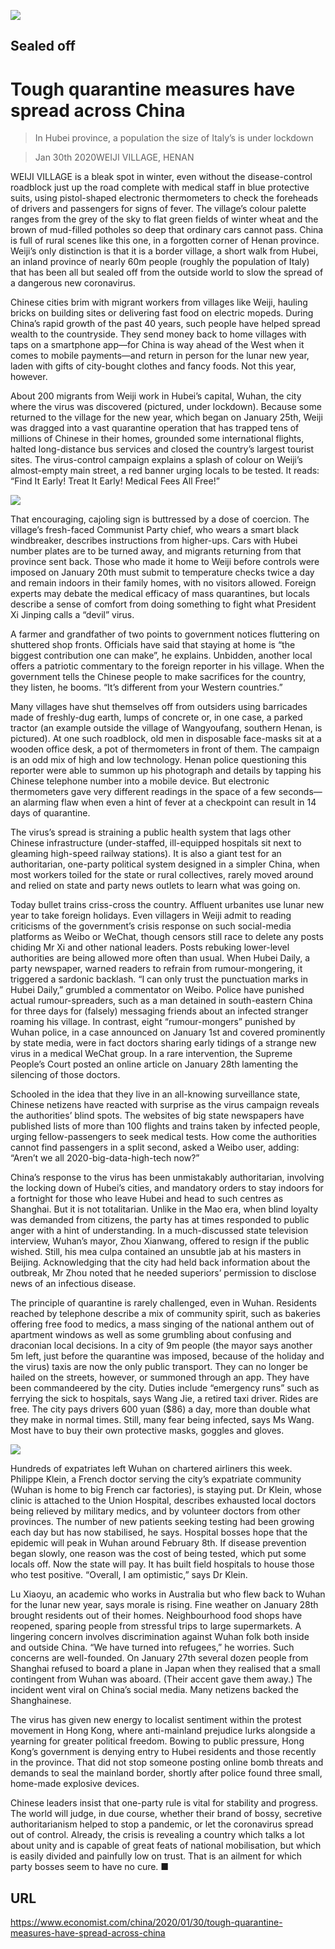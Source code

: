 ![](./images/20200201_CNP001_0.jpg)

## Sealed off

# Tough quarantine measures have spread across China

> In Hubei province, a population the size of Italy’s is under lockdown

> Jan 30th 2020WEIJI VILLAGE, HENAN

WEIJI VILLAGE is a bleak spot in winter, even without the disease-control roadblock just up the road complete with medical staff in blue protective suits, using pistol-shaped electronic thermometers to check the foreheads of drivers and passengers for signs of fever. The village’s colour palette ranges from the grey of the sky to flat green fields of winter wheat and the brown of mud-filled potholes so deep that ordinary cars cannot pass. China is full of rural scenes like this one, in a forgotten corner of Henan province. Weiji’s only distinction is that it is a border village, a short walk from Hubei, an inland province of nearly 60m people (roughly the population of Italy) that has been all but sealed off from the outside world to slow the spread of a dangerous new coronavirus.

Chinese cities brim with migrant workers from villages like Weiji, hauling bricks on building sites or delivering fast food on electric mopeds. During China’s rapid growth of the past 40 years, such people have helped spread wealth to the countryside. They send money back to home villages with taps on a smartphone app—for China is way ahead of the West when it comes to mobile payments—and return in person for the lunar new year, laden with gifts of city-bought clothes and fancy foods. Not this year, however.

About 200 migrants from Weiji work in Hubei’s capital, Wuhan, the city where the virus was discovered (pictured, under lockdown). Because some returned to the village for the new year, which began on January 25th, Weiji was dragged into a vast quarantine operation that has trapped tens of millions of Chinese in their homes, grounded some international flights, halted long-distance bus services and closed the country’s largest tourist sites. The virus-control campaign explains a splash of colour on Weiji’s almost-empty main street, a red banner urging locals to be tested. It reads: “Find It Early! Treat It Early! Medical Fees All Free!”

![](./images/20200201_CNM948.png)

That encouraging, cajoling sign is buttressed by a dose of coercion. The village’s fresh-faced Communist Party chief, who wears a smart black windbreaker, describes instructions from higher-ups. Cars with Hubei number plates are to be turned away, and migrants returning from that province sent back. Those who made it home to Weiji before controls were imposed on January 20th must submit to temperature checks twice a day and remain indoors in their family homes, with no visitors allowed. Foreign experts may debate the medical efficacy of mass quarantines, but locals describe a sense of comfort from doing something to fight what President Xi Jinping calls a “devil” virus.

A farmer and grandfather of two points to government notices fluttering on shuttered shop fronts. Officials have said that staying at home is “the biggest contribution one can make”, he explains. Unbidden, another local offers a patriotic commentary to the foreign reporter in his village. When the government tells the Chinese people to make sacrifices for the country, they listen, he booms. “It’s different from your Western countries.”

Many villages have shut themselves off from outsiders using barricades made of freshly-dug earth, lumps of concrete or, in one case, a parked tractor (an example outside the village of Wangyoufang, southern Henan, is pictured). At one such roadblock, old men in disposable face-masks sit at a wooden office desk, a pot of thermometers in front of them. The campaign is an odd mix of high and low technology. Henan police questioning this reporter were able to summon up his photograph and details by tapping his Chinese telephone number into a mobile device. But electronic thermometers gave very different readings in the space of a few seconds—an alarming flaw when even a hint of fever at a checkpoint can result in 14 days of quarantine.

The virus’s spread is straining a public health system that lags other Chinese infrastructure (under-staffed, ill-equipped hospitals sit next to gleaming high-speed railway stations). It is also a giant test for an authoritarian, one-party political system designed in a simpler China, when most workers toiled for the state or rural collectives, rarely moved around and relied on state and party news outlets to learn what was going on.

Today bullet trains criss-cross the country. Affluent urbanites use lunar new year to take foreign holidays. Even villagers in Weiji admit to reading criticisms of the government’s crisis response on such social-media platforms as Weibo or WeChat, though censors still race to delete any posts chiding Mr Xi and other national leaders. Posts rebuking lower-level authorities are being allowed more often than usual. When Hubei Daily, a party newspaper, warned readers to refrain from rumour-mongering, it triggered a sardonic backlash. “I can only trust the punctuation marks in Hubei Daily,” grumbled a commentator on Weibo. Police have punished actual rumour-spreaders, such as a man detained in south-eastern China for three days for (falsely) messaging friends about an infected stranger roaming his village. In contrast, eight “rumour-mongers” punished by Wuhan police, in a case announced on January 1st and covered prominently by state media, were in fact doctors sharing early tidings of a strange new virus in a medical WeChat group. In a rare intervention, the Supreme People’s Court posted an online article on January 28th lamenting the silencing of those doctors.

Schooled in the idea that they live in an all-knowing surveillance state, Chinese netizens have reacted with surprise as the virus campaign reveals the authorities’ blind spots. The websites of big state newspapers have published lists of more than 100 flights and trains taken by infected people, urging fellow-passengers to seek medical tests. How come the authorities cannot find passengers in a split second, asked a Weibo user, adding: “Aren’t we all 2020-big-data-high-tech now?”

China’s response to the virus has been unmistakably authoritarian, involving the locking down of Hubei’s cities, and mandatory orders to stay indoors for a fortnight for those who leave Hubei and head to such centres as Shanghai. But it is not totalitarian. Unlike in the Mao era, when blind loyalty was demanded from citizens, the party has at times responded to public anger with a hint of understanding. In a much-discussed state television interview, Wuhan’s mayor, Zhou Xianwang, offered to resign if the public wished. Still, his mea culpa contained an unsubtle jab at his masters in Beijing. Acknowledging that the city had held back information about the outbreak, Mr Zhou noted that he needed superiors’ permission to disclose news of an infectious disease.

The principle of quarantine is rarely challenged, even in Wuhan. Residents reached by telephone describe a mix of community spirit, such as bakeries offering free food to medics, a mass singing of the national anthem out of apartment windows as well as some grumbling about confusing and draconian local decisions. In a city of 9m people (the mayor says another 5m left, just before the quarantine was imposed, because of the holiday and the virus) taxis are now the only public transport. They can no longer be hailed on the streets, however, or summoned through an app. They have been commandeered by the city. Duties include “emergency runs” such as ferrying the sick to hospitals, says Wang Jie, a retired taxi driver. Rides are free. The city pays drivers 600 yuan ($86) a day, more than double what they make in normal times. Still, many fear being infected, says Ms Wang. Most have to buy their own protective masks, goggles and gloves.

![](./images/20200201_CNP002_0.jpg)

Hundreds of expatriates left Wuhan on chartered airliners this week. Philippe Klein, a French doctor serving the city’s expatriate community (Wuhan is home to big French car factories), is staying put. Dr Klein, whose clinic is attached to the Union Hospital, describes exhausted local doctors being relieved by military medics, and by volunteer doctors from other provinces. The number of new patients seeking testing had been growing each day but has now stabilised, he says. Hospital bosses hope that the epidemic will peak in Wuhan around February 8th. If disease prevention began slowly, one reason was the cost of being tested, which put some locals off. Now the state will pay. It has built field hospitals to house those who test positive. “Overall, I am optimistic,” says Dr Klein.

Lu Xiaoyu, an academic who works in Australia but who flew back to Wuhan for the lunar new year, says morale is rising. Fine weather on January 28th brought residents out of their homes. Neighbourhood food shops have reopened, sparing people from stressful trips to large supermarkets. A lingering concern involves discrimination against Wuhan folk both inside and outside China. “We have turned into refugees,” he worries. Such concerns are well-founded. On January 27th several dozen people from Shanghai refused to board a plane in Japan when they realised that a small contingent from Wuhan was aboard. (Their accent gave them away.) The incident went viral on China’s social media. Many netizens backed the Shanghainese.

The virus has given new energy to localist sentiment within the protest movement in Hong Kong, where anti-mainland prejudice lurks alongside a yearning for greater political freedom. Bowing to public pressure, Hong Kong’s government is denying entry to Hubei residents and those recently in the province. That did not stop someone posting online bomb threats and demands to seal the mainland border, shortly after police found three small, home-made explosive devices.

Chinese leaders insist that one-party rule is vital for stability and progress. The world will judge, in due course, whether their brand of bossy, secretive authoritarianism helped to stop a pandemic, or let the coronavirus spread out of control. Already, the crisis is revealing a country which talks a lot about unity and is capable of great feats of national mobilisation, but which is easily divided and painfully low on trust. That is an ailment for which party bosses seem to have no cure. ■

## URL

https://www.economist.com/china/2020/01/30/tough-quarantine-measures-have-spread-across-china
